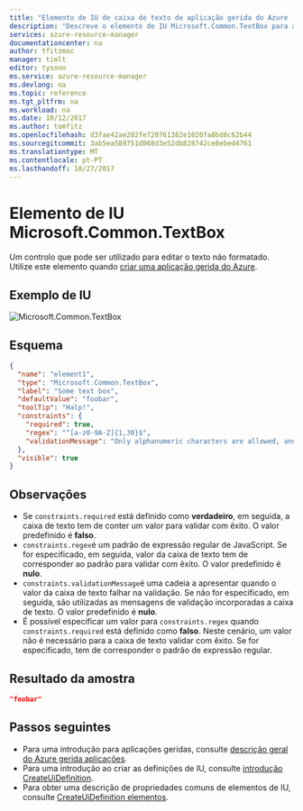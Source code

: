 ```yaml
---
title: "Elemento de IU de caixa de texto de aplicação gerida do Azure | Microsoft Docs"
description: "Descreve o elemento de IU Microsoft.Common.TextBox para aplicações geridas do Azure"
services: azure-resource-manager
documentationcenter: na
author: tfitzmac
manager: timlt
editor: tysonn
ms.service: azure-resource-manager
ms.devlang: na
ms.topic: reference
ms.tgt_pltfrm: na
ms.workload: na
ms.date: 10/12/2017
ms.author: tomfitz
ms.openlocfilehash: d3fae42ae202fe720761382e1020fa8bd8c62b44
ms.sourcegitcommit: 3ab5ea589751d068d3e52db828742ce8ebed4761
ms.translationtype: MT
ms.contentlocale: pt-PT
ms.lasthandoff: 10/27/2017
---
```

# <a name="microsoftcommontextbox-ui-element"></a>Elemento de IU Microsoft.Common.TextBox
Um controlo que pode ser utilizado para editar o texto não formatado. Utilize este elemento quando [criar uma aplicação gerida do Azure](publish-service-catalog-app.md).

## <a name="ui-sample"></a>Exemplo de IU
![Microsoft.Common.TextBox](./media/managed-application-elements/microsoft.common.textbox.png)

## <a name="schema"></a>Esquema
```json
{
  "name": "element1",
  "type": "Microsoft.Common.TextBox",
  "label": "Some text box",
  "defaultValue": "foobar",
  "toolTip": "Halp!",
  "constraints": {
    "required": true,
    "regex": "^[a-z0-9A-Z]{1,30}$",
    "validationMessage": "Only alphanumeric characters are allowed, and the value must be 1-30 characters long."
  },
  "visible": true
}
```

## <a name="remarks"></a>Observações
- Se `constraints.required` está definido como **verdadeiro**, em seguida, a caixa de texto tem de conter um valor para validar com êxito. O valor predefinido é **falso**.
- `constraints.regex`é um padrão de expressão regular de JavaScript. Se for especificado, em seguida, valor da caixa de texto tem de corresponder ao padrão para validar com êxito. O valor predefinido é **nulo**.
- `constraints.validationMessage`é uma cadeia a apresentar quando o valor da caixa de texto falhar na validação. Se não for especificado, em seguida, são utilizadas as mensagens de validação incorporadas a caixa de texto. O valor predefinido é **nulo**.
- É possível especificar um valor para `constraints.regex` quando `constraints.required` está definido como **falso**. Neste cenário, um valor não é necessário para a caixa de texto validar com êxito. Se for especificado, tem de corresponder o padrão de expressão regular.

## <a name="sample-output"></a>Resultado da amostra

```json
"foobar"
```

## <a name="next-steps"></a>Passos seguintes
* Para uma introdução para aplicações geridas, consulte [descrição geral do Azure gerida aplicações](overview.md).
* Para uma introdução ao criar as definições de IU, consulte [introdução CreateUiDefinition](create-uidefinition-overview.md).
* Para obter uma descrição de propriedades comuns de elementos de IU, consulte [CreateUiDefinition elementos](create-uidefinition-elements.md).
